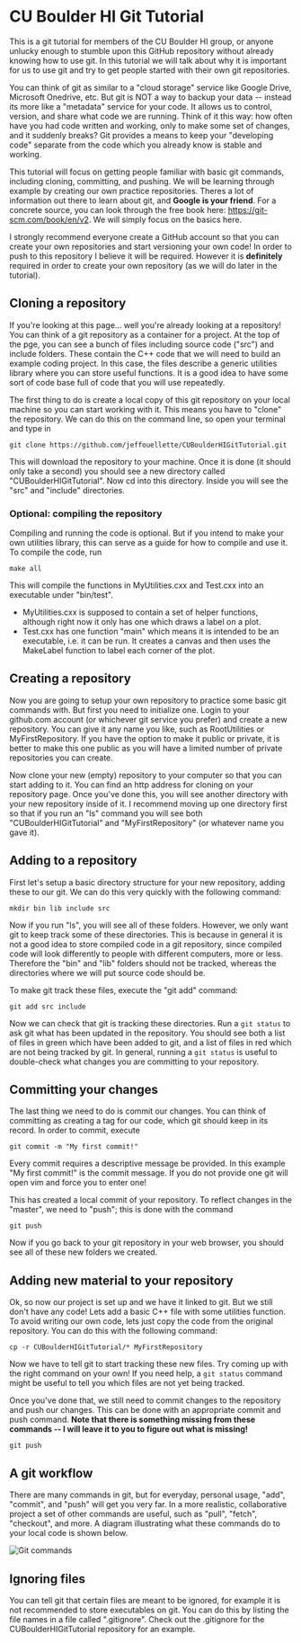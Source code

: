 # CU Boulder HI Git Tutorial
This is a git tutorial for members of the CU Boulder HI group, or anyone unlucky enough to stumble upon this GitHub repository without already knowing how to use git. In this tutorial we will talk about why it is important for us to use git and try to get people started with their own git repositories.

You can think of git as similar to a "cloud storage" service like Google Drive, Microsoft Onedrive, etc. But git is NOT a way to backup your data -- instead its more like a "metadata" service for your code. It allows us to control, version, and share what code we are running. Think of it this way: how often have you had code written and working, only to make some set of changes, and it suddenly breaks? Git provides a means to keep your "developing code" separate from the code which you already know is stable and working.

This tutorial will focus on getting people familiar with basic git commands, including cloning, committing, and pushing. We will be learning through example by creating our own practice repositories. Theres a lot of information out there to learn about git, and **Google is your friend**. For a concrete source, you can look through the free book here: https://git-scm.com/book/en/v2. We will simply focus on the basics here.

I strongly recommend everyone create a GitHub account so that you can create your own repositories and start versioning your own code! In order to push to this repository I believe it will be required. However it is **definitely** required in order to create your own repository (as we will do later in the tutorial).

## Cloning a repository

If you're looking at this page... well you're already looking at a repository! You can think of a git repository as a container for a project. At the top of the pge, you can see a bunch of files including source code ("src") and include folders. These contain the C++ code that we will need to build an example coding project. In this case, the files describe a generic utilities library where you can store useful functions. It is a good idea to have some sort of code base full of code that you will use repeatedly.

The first thing to do is create a local copy of this git repository on your local machine so you can start working with it. This means you have to "clone" the repository. We can do this on the command line, so open your terminal and type in

```git clone https://github.com/jeffouellette/CUBoulderHIGitTutorial.git```

This will download the repository to your machine. Once it is done (it should only take a second) you should see a new directory called "CUBoulderHIGitTutorial". Now cd into this directory. Inside you will see the "src" and "include" directories.

### Optional: compiling the repository
Compiling and running the code is optional. But if you intend to make your own utilities library, this can serve as a guide for how to compile and use it. To compile the code, run

```make all```

This will compile the functions in MyUtilities.cxx and Test.cxx into an executable under "bin/test".
* MyUtilities.cxx is supposed to contain a set of helper functions, although right now it only has one which draws a label on a plot.
* Test.cxx has one function "main" which means it is intended to be an executable, i.e. it can be run. It creates a canvas and then uses the MakeLabel function to label each corner of the plot.

## Creating a repository
Now you are going to setup your own repository to practice some basic git commands with. But first you need to initialize one. Login to your github.com account (or whichever git service you prefer) and create a new repository. You can give it any name you like, such as RootUtilities or MyFirstRepository. If you have the option to make it public or private, it is better to make this one public as you will have a limited number of private repositories you can create.

Now clone your new (empty) repository to your computer so that you can start adding to it. You can find an http address for cloning on your repository page. Once you've done this, you will see another directory with your new repository inside of it. I recommend moving up one directory first so that if you run an "ls" command you will see both "CUBoulderHIGitTutorial" and "MyFirstRepository" (or whatever name you gave it).

## Adding to a repository

First let's setup a basic directory structure for your new repository, adding these to our git. We can do this very quickly with the following command:

```mkdir bin lib include src```

Now if you run "ls", you will see all of these folders. However, we only want git to keep track some of these directories. This is because in general it is not a good idea to store compiled code in a git repository, since compiled code will look differently to people with different computers, more or less. Therefore the "bin" and "lib" folders should not be tracked, whereas the directories where we will put source code should be.

To make git track these files, execute the "git add" command:

```git add src include```

Now we can check that git is tracking these directories. Run a ```git status``` to ask git what has been updated in the repository. You should see both a list of files in green which have been added to git, and a list of files in red which are not being tracked by git. In general, running a ```git status``` is useful to double-check what changes you are committing to your repository.

## Committing your changes

The last thing we need to do is commit our changes. You can think of committing as creating a tag for our code, which git should keep in its record. In order to commit, execute

```git commit -m "My first commit!"```

Every commit requires a descriptive message be provided. In this example "My first commit!" is the commit message. If you do not provide one git will open vim and force you to enter one!

This has created a local commit of your repository. To reflect changes in the "master", we need to "push"; this is done with the command 

```git push```

Now if you go back to your git repository in your web browser, you should see all of these new folders we created.

## Adding new material to your repository

Ok, so now our project is set up and we have it linked to git. But we still don't have any code! Lets add a basic C++ file with some utilities function. To avoid writing our own code, lets just copy the code from the original repository. You can do this with the following command:

```cp -r CUBoulderHIGitTutorial/* MyFirstRepository```

Now we have to tell git to start tracking these new files. Try coming up with the right command on your own! If you need help, a ```git status``` command might be useful to tell you which files are not yet being tracked.

Once you've done that, we still need to commit changes to the repository and push our changes. This can be done with an appropriate commit and push command.
**Note that there is something missing from these commands -- I will leave it to you to figure out what is missing!**

```git commit
git push
```

## A git workflow

There are many commands in git, but for everyday, personal usage, "add", "commit", and "push" will get you very far. In a more realistic, collaborative project a set of other commands are useful, such as "pull", "fetch", "checkout", and more. A diagram illustrating what these commands do to your local code is shown below.

![Git commands](https://tapaswenipathak.files.wordpress.com/2016/02/xwvzt.png)

## Ignoring files

You can tell git that certain files are meant to be ignored, for example it is not recommended to store executables on git. You can do this by listing the file names in a file called ".gitignore". Check out the .gitignore for the CUBoulderHIGitTutorial repository for an example.
